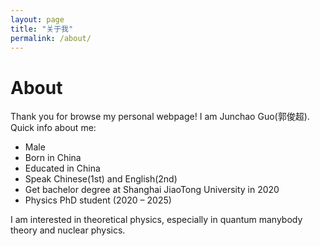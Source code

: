 ```yaml
---
layout: page
title: "关于我"
permalink: /about/
---
```


# About

Thank you for browse my personal webpage! I am Junchao Guo(郭俊超). Quick info about me:

- Male
- Born in China
- Educated in China
- Speak Chinese(1st) and English(2nd)
- Get bachelor degree at Shanghai JiaoTong University in 2020
- Physics PhD student (2020 – 2025)
  
I am interested in theoretical physics, especially in quantum manybody theory and nuclear physics.

